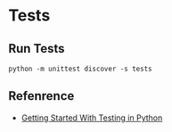 # Tests

## Run Tests

    python -m unittest discover -s tests

## Refenrence

 - [Getting Started With Testing in Python](https://realpython.com/python-testing/)
